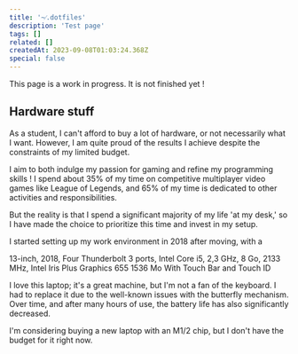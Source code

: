 ```yaml
---
title: '~⁄.dotfiles'
description: 'Test page'
tags: []
related: []
createdAt: 2023-09-08T01:03:24.368Z
special: false
---
```


<blog-notification icon="🚨" type="error">
    This page is a work in progress. It is not finished yet !
</blog-notification>

<blog-separator> </blog-separator>

## Hardware stuff

As a student, I can't afford to buy a lot of hardware, or not necessarily what
I want. However, I am quite proud of the results I achieve despite the constraints of my limited budget.

I aim to both indulge my passion for gaming and refine my programming skills !
I spend about 35% of my time on competitive multiplayer video games like
League of Legends, and 65% of my time is dedicated to other activities and responsibilities.

But the reality is that I spend a significant majority of my life 'at my desk,'
so I have made the choice to prioritize this time and invest in my setup.

I started setting up my work environment in 2018 after moving, with a

<blog-product
  product="MacBook Pro 13&quot; (2018)"
  image="https://cdn.discordapp.com/attachments/1071595350437134456/1150025801752907856/macbook-pro-13-touch-bar-2018-intel-i5-23-ghz-8-go-ram.png"
  link="https://www.apple.com/ca/shop/buy-mac/macbook-pro/13-inch-space-grey-2.3ghz-quad-core-processor-with-turbo-boost-up-to-3.8ghz-256gb"
  price="2 099,00 $">
  13-inch, 2018, Four Thunderbolt 3 ports, Intel Core i5, 2,3 GHz, 8 Go, 2133 MHz, Intel Iris Plus Graphics 655 1536 Mo
  With Touch Bar and Touch ID
</blog-product>

I love this laptop; it's a great machine, but I'm not a fan of the keyboard. I had to replace it due to the well-known
issues with the butterfly mechanism. Over time, and after many hours of use, the battery life has also significantly decreased.

I'm considering buying a new laptop with an M1/2 chip, but I don't have the budget for it right now.

<div class="flex flex-col space-y-1 md:space-y-0 md:flex-row md:space-x-2">

</div>
